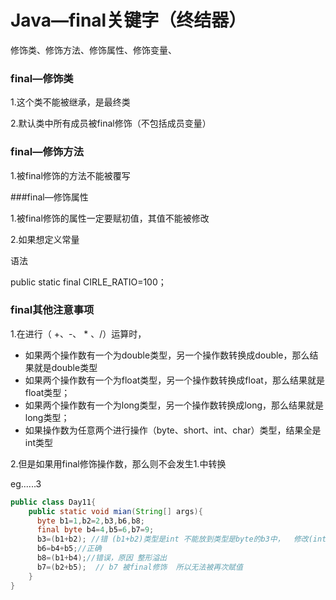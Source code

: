 # Java—final关键字（终结器）

修饰类、修饰方法、修饰属性、修饰变量、

### final—修饰类

1.这个类不能被继承，是最终类

2.默认类中所有成员被final修饰（不包括成员变量）

### final—修饰方法

1.被final修饰的方法不能被覆写

###final—修饰属性

1.被final修饰的属性一定要赋初值，其值不能被修改

2.如果想定义常量

语法

public static final  CIRLE_RATIO=100；



### final其他注意事项

1.在进行（ +、-、 * 、/）运算时，

- ​    如果两个操作数有一个为double类型，另一个操作数转换成double，那么结果就是double类型
- ​    如果两个操作数有一个为float类型，另一个操作数转换成float，那么结果就是 float类型；
- ​    如果两个操作数有一个为long类型，另一个操作数转换成long，那么结果就是long类型；
- ​    如果操作数为任意两个进行操作（byte、short、int、char）类型，结果全是int类型

2.但是如果用final修饰操作数，那么则不会发生1.中转换



eg......3

```java
public class Day11{
    public static void mian(String[] args){
      byte b1=1,b2=2,b3,b6,b8;
      final byte b4=4,b5=6,b7=9;
      b3=(b1+b2); //错 (b1+b2)类型是int 不能放到类型是byte的b3中，  修改(int)(b1+b2) 
      b6=b4+b5;//正确
      b8=(b1+b4);//错误，原因 整形溢出
      b7=(b2+b5);  // b7 被final修饰  所以无法被再次赋值
    }
}
```

